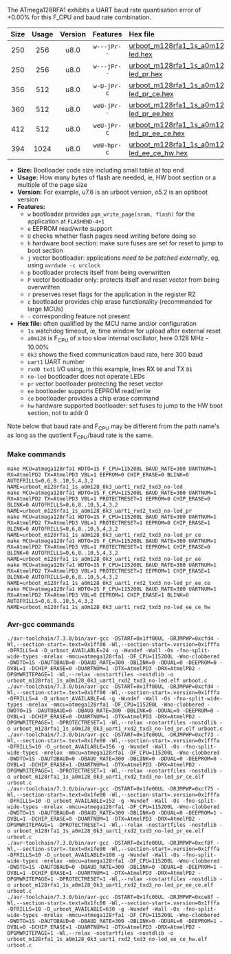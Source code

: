 The ATmega128RFA1 exhibits a UART baud rate quantisation error of +0.00% for this F_CPU and baud rate combination.

|Size|Usage|Version|Features|Hex file|
|:-:|:-:|:-:|:-:|:--|
|250|256|u8.0|`w---jPr--`|[urboot_m128rfa1_1s_a0m128_0k3_uart1_rxd2_txd3_no-led.hex](https://raw.githubusercontent.com/stefanrueger/urboot.hex/main/mcus/atmega128rfa1/watchdog_1_s/internal_oscillator_a-10.00%25/%2B0m128000_hz/%2B%2B%2B0k3_baud/uart1_rxd2_txd3/no-led/urboot_m128rfa1_1s_a0m128_0k3_uart1_rxd2_txd3_no-led.hex)|
|250|256|u8.0|`w---jPr--`|[urboot_m128rfa1_1s_a0m128_0k3_uart1_rxd2_txd3_no-led_pr.hex](https://raw.githubusercontent.com/stefanrueger/urboot.hex/main/mcus/atmega128rfa1/watchdog_1_s/internal_oscillator_a-10.00%25/%2B0m128000_hz/%2B%2B%2B0k3_baud/uart1_rxd2_txd3/no-led/urboot_m128rfa1_1s_a0m128_0k3_uart1_rxd2_txd3_no-led_pr.hex)|
|356|512|u8.0|`w-U-jPr-c`|[urboot_m128rfa1_1s_a0m128_0k3_uart1_rxd2_txd3_no-led_pr_ce.hex](https://raw.githubusercontent.com/stefanrueger/urboot.hex/main/mcus/atmega128rfa1/watchdog_1_s/internal_oscillator_a-10.00%25/%2B0m128000_hz/%2B%2B%2B0k3_baud/uart1_rxd2_txd3/no-led/urboot_m128rfa1_1s_a0m128_0k3_uart1_rxd2_txd3_no-led_pr_ce.hex)|
|360|512|u8.0|`weU-jPr--`|[urboot_m128rfa1_1s_a0m128_0k3_uart1_rxd2_txd3_no-led_pr_ee.hex](https://raw.githubusercontent.com/stefanrueger/urboot.hex/main/mcus/atmega128rfa1/watchdog_1_s/internal_oscillator_a-10.00%25/%2B0m128000_hz/%2B%2B%2B0k3_baud/uart1_rxd2_txd3/no-led/urboot_m128rfa1_1s_a0m128_0k3_uart1_rxd2_txd3_no-led_pr_ee.hex)|
|412|512|u8.0|`weU-jPr-c`|[urboot_m128rfa1_1s_a0m128_0k3_uart1_rxd2_txd3_no-led_pr_ee_ce.hex](https://raw.githubusercontent.com/stefanrueger/urboot.hex/main/mcus/atmega128rfa1/watchdog_1_s/internal_oscillator_a-10.00%25/%2B0m128000_hz/%2B%2B%2B0k3_baud/uart1_rxd2_txd3/no-led/urboot_m128rfa1_1s_a0m128_0k3_uart1_rxd2_txd3_no-led_pr_ee_ce.hex)|
|394|1024|u8.0|`weU-hpr-c`|[urboot_m128rfa1_1s_a0m128_0k3_uart1_rxd2_txd3_no-led_ee_ce_hw.hex](https://raw.githubusercontent.com/stefanrueger/urboot.hex/main/mcus/atmega128rfa1/watchdog_1_s/internal_oscillator_a-10.00%25/%2B0m128000_hz/%2B%2B%2B0k3_baud/uart1_rxd2_txd3/no-led/urboot_m128rfa1_1s_a0m128_0k3_uart1_rxd2_txd3_no-led_ee_ce_hw.hex)|

- **Size:** Bootloader code size including small table at top end
- **Usage:** How many bytes of flash are needed, ie, HW boot section or a multiple of the page size
- **Version:** For example, u7.6 is an urboot version, o5.2 is an optiboot version
- **Features:**
  + `w` bootloader provides `pgm_write_page(sram, flash)` for the application at `FLASHEND-4+1`
  + `e` EEPROM read/write support
  + `U` checks whether flash pages need writing before doing so
  + `h` hardware boot section: make sure fuses are set for reset to jump to boot section
  + `j` vector bootloader: applications *need to be patched externally*, eg, using `avrdude -c urclock`
  + `p` bootloader protects itself from being overwritten
  + `P` vector bootloader only: protects itself and reset vector from being overwritten
  + `r` preserves reset flags for the application in the register R2
  + `c` bootloader provides chip erase functionality (recommended for large MCUs)
  + `-` corresponding feature not present
- **Hex file:** often qualified by the MCU name and/or configuration
  + `1s` watchdog timeout, ie, time window for upload after external reset
  + `a0m128` is F<sub>CPU</sub> of a too slow internal oscillator, here 0.128 MHz - 10.00%
  + `0k3` shows the fixed communication baud rate, here 300 baud
  + `uart1` UART number
  + `rxd0 txd1` I/O using, in this example, lines RX `D0` and TX `D1`
  + `no-led` bootloader does not operate LEDs
  + `pr` vector bootloader protecting the reset vector
  + `ee` bootloader supports EEPROM read/write
  + `ce` bootloader provides a chip erase command
  + `hw` hardware supported bootloader: set fuses to jump to the HW boot section, not to addr 0


Note below that baud rate and F<sub>CPU</sub> may be different from the path name's as long as the quotient F<sub>CPU</sub>/baud rate is the same.

### Make commands
```
make MCU=atmega128rfa1 WDTO=1S F_CPU=115200L BAUD_RATE=300 UARTNUM=1 RX=AtmelPD2 TX=AtmelPD3 VBL=1 EEPROM=0 CHIP_ERASE=0 BLINK=0 AUTOFRILLS=0,6,8..10,5,4,3,2 NAME=urboot_m128rfa1_1s_a0m128_0k3_uart1_rxd2_txd3_no-led
make MCU=atmega128rfa1 WDTO=1S F_CPU=115200L BAUD_RATE=300 UARTNUM=1 RX=AtmelPD2 TX=AtmelPD3 VBL=1 PROTECTRESET=1 EEPROM=0 CHIP_ERASE=0 BLINK=0 AUTOFRILLS=0,6,8..10,5,4,3,2 NAME=urboot_m128rfa1_1s_a0m128_0k3_uart1_rxd2_txd3_no-led_pr
make MCU=atmega128rfa1 WDTO=1S F_CPU=115200L BAUD_RATE=300 UARTNUM=1 RX=AtmelPD2 TX=AtmelPD3 VBL=1 PROTECTRESET=1 EEPROM=0 CHIP_ERASE=1 BLINK=0 AUTOFRILLS=0,6,8..10,5,4,3,2 NAME=urboot_m128rfa1_1s_a0m128_0k3_uart1_rxd2_txd3_no-led_pr_ce
make MCU=atmega128rfa1 WDTO=1S F_CPU=115200L BAUD_RATE=300 UARTNUM=1 RX=AtmelPD2 TX=AtmelPD3 VBL=1 PROTECTRESET=1 EEPROM=1 CHIP_ERASE=0 BLINK=0 AUTOFRILLS=0,6,8..10,5,4,3,2 NAME=urboot_m128rfa1_1s_a0m128_0k3_uart1_rxd2_txd3_no-led_pr_ee
make MCU=atmega128rfa1 WDTO=1S F_CPU=115200L BAUD_RATE=300 UARTNUM=1 RX=AtmelPD2 TX=AtmelPD3 VBL=1 PROTECTRESET=1 EEPROM=1 CHIP_ERASE=1 BLINK=0 AUTOFRILLS=0,6,8..10,5,4,3,2 NAME=urboot_m128rfa1_1s_a0m128_0k3_uart1_rxd2_txd3_no-led_pr_ee_ce
make MCU=atmega128rfa1 WDTO=1S F_CPU=115200L BAUD_RATE=300 UARTNUM=1 RX=AtmelPD2 TX=AtmelPD3 VBL=0 EEPROM=1 CHIP_ERASE=1 BLINK=0 AUTOFRILLS=0,6,8..10,5,4,3,2 NAME=urboot_m128rfa1_1s_a0m128_0k3_uart1_rxd2_txd3_no-led_ee_ce_hw
```

### Avr-gcc commands
```
./avr-toolchain/7.3.0/bin/avr-gcc -DSTART=0x1ff00UL -DRJMPWP=0xcfd4 -Wl,--section-start=.text=0x1ff00 -Wl,--section-start=.version=0x1fffa -DFRILLS=4 -D_urboot_AVAILABLE=24 -g -Wundef -Wall -Os -fno-split-wide-types -mrelax -mmcu=atmega128rfa1 -DF_CPU=115200L -Wno-clobbered -DWDTO=1S -DAUTOBAUD=0 -DBAUD_RATE=300 -DBLINK=0 -DDUAL=0 -DEEPROM=0 -DVBL=1 -DCHIP_ERASE=0 -DUARTNUM=1 -DTX=AtmelPD3 -DRX=AtmelPD2 -DPGMWRITEPAGE=1 -Wl,--relax -nostartfiles -nostdlib -o urboot_m128rfa1_1s_a0m128_0k3_uart1_rxd2_txd3_no-led.elf urboot.c
./avr-toolchain/7.3.0/bin/avr-gcc -DSTART=0x1ff00UL -DRJMPWP=0xcfd4 -Wl,--section-start=.text=0x1ff00 -Wl,--section-start=.version=0x1fffa -DFRILLS=4 -D_urboot_AVAILABLE=6 -g -Wundef -Wall -Os -fno-split-wide-types -mrelax -mmcu=atmega128rfa1 -DF_CPU=115200L -Wno-clobbered -DWDTO=1S -DAUTOBAUD=0 -DBAUD_RATE=300 -DBLINK=0 -DDUAL=0 -DEEPROM=0 -DVBL=1 -DCHIP_ERASE=0 -DUARTNUM=1 -DTX=AtmelPD3 -DRX=AtmelPD2 -DPGMWRITEPAGE=1 -DPROTECTRESET=1 -Wl,--relax -nostartfiles -nostdlib -o urboot_m128rfa1_1s_a0m128_0k3_uart1_rxd2_txd3_no-led_pr.elf urboot.c
./avr-toolchain/7.3.0/bin/avr-gcc -DSTART=0x1fe00UL -DRJMPWP=0xcf73 -Wl,--section-start=.text=0x1fe00 -Wl,--section-start=.version=0x1fffa -DFRILLS=10 -D_urboot_AVAILABLE=156 -g -Wundef -Wall -Os -fno-split-wide-types -mrelax -mmcu=atmega128rfa1 -DF_CPU=115200L -Wno-clobbered -DWDTO=1S -DAUTOBAUD=0 -DBAUD_RATE=300 -DBLINK=0 -DDUAL=0 -DEEPROM=0 -DVBL=1 -DCHIP_ERASE=1 -DUARTNUM=1 -DTX=AtmelPD3 -DRX=AtmelPD2 -DPGMWRITEPAGE=1 -DPROTECTRESET=1 -Wl,--relax -nostartfiles -nostdlib -o urboot_m128rfa1_1s_a0m128_0k3_uart1_rxd2_txd3_no-led_pr_ce.elf urboot.c
./avr-toolchain/7.3.0/bin/avr-gcc -DSTART=0x1fe00UL -DRJMPWP=0xcf75 -Wl,--section-start=.text=0x1fe00 -Wl,--section-start=.version=0x1fffa -DFRILLS=10 -D_urboot_AVAILABLE=152 -g -Wundef -Wall -Os -fno-split-wide-types -mrelax -mmcu=atmega128rfa1 -DF_CPU=115200L -Wno-clobbered -DWDTO=1S -DAUTOBAUD=0 -DBAUD_RATE=300 -DBLINK=0 -DDUAL=0 -DEEPROM=1 -DVBL=1 -DCHIP_ERASE=0 -DUARTNUM=1 -DTX=AtmelPD3 -DRX=AtmelPD2 -DPGMWRITEPAGE=1 -DPROTECTRESET=1 -Wl,--relax -nostartfiles -nostdlib -o urboot_m128rfa1_1s_a0m128_0k3_uart1_rxd2_txd3_no-led_pr_ee.elf urboot.c
./avr-toolchain/7.3.0/bin/avr-gcc -DSTART=0x1fe00UL -DRJMPWP=0xcf8f -Wl,--section-start=.text=0x1fe00 -Wl,--section-start=.version=0x1fffa -DFRILLS=10 -D_urboot_AVAILABLE=100 -g -Wundef -Wall -Os -fno-split-wide-types -mrelax -mmcu=atmega128rfa1 -DF_CPU=115200L -Wno-clobbered -DWDTO=1S -DAUTOBAUD=0 -DBAUD_RATE=300 -DBLINK=0 -DDUAL=0 -DEEPROM=1 -DVBL=1 -DCHIP_ERASE=1 -DUARTNUM=1 -DTX=AtmelPD3 -DRX=AtmelPD2 -DPGMWRITEPAGE=1 -DPROTECTRESET=1 -Wl,--relax -nostartfiles -nostdlib -o urboot_m128rfa1_1s_a0m128_0k3_uart1_rxd2_txd3_no-led_pr_ee_ce.elf urboot.c
./avr-toolchain/7.3.0/bin/avr-gcc -DSTART=0x1fc00UL -DRJMPWP=0xce8f -Wl,--section-start=.text=0x1fc00 -Wl,--section-start=.version=0x1fffa -DFRILLS=10 -D_urboot_AVAILABLE=630 -g -Wundef -Wall -Os -fno-split-wide-types -mrelax -mmcu=atmega128rfa1 -DF_CPU=115200L -Wno-clobbered -DWDTO=1S -DAUTOBAUD=0 -DBAUD_RATE=300 -DBLINK=0 -DDUAL=0 -DEEPROM=1 -DVBL=0 -DCHIP_ERASE=1 -DUARTNUM=1 -DTX=AtmelPD3 -DRX=AtmelPD2 -DPGMWRITEPAGE=1 -Wl,--relax -nostartfiles -nostdlib -o urboot_m128rfa1_1s_a0m128_0k3_uart1_rxd2_txd3_no-led_ee_ce_hw.elf urboot.c
```


